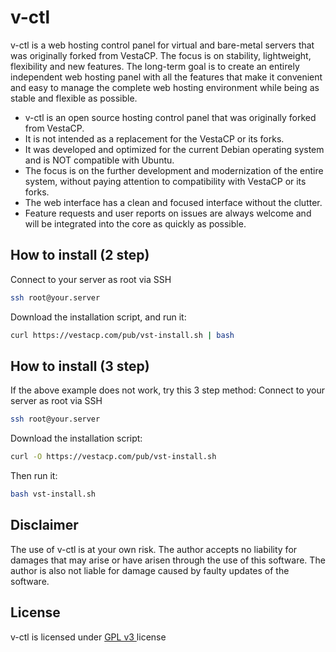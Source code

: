 v-ctl
==================================================

v-ctl is a web hosting control panel for virtual and bare-metal servers that was originally forked from VestaCP. The focus is on stability, lightweight, flexibility and new features. The long-term goal is to create an entirely independent web hosting panel with all the features that make it convenient and easy to manage the complete web hosting environment while being as stable and flexible as possible.

* v-ctl is an open source hosting control panel that was originally forked from VestaCP.
* It is not intended as a replacement for the VestaCP or its forks.
* It was developed and optimized for the current Debian operating system and is NOT compatible with Ubuntu.
* The focus is on the further development and modernization of the entire system, without paying attention to compatibility with VestaCP or its forks.
* The web interface has a clean and focused interface without the clutter.
* Feature requests and user reports on issues are always welcome and will be integrated into the core as quickly as possible.

How to install (2 step)
----------------------------
Connect to your server as root via SSH
```bash
ssh root@your.server
```

Download the installation script, and run it:
```bash
curl https://vestacp.com/pub/vst-install.sh | bash
```

How to install (3 step)
----------------------------
If the above example does not work, try this 3 step method:
Connect to your server as root via SSH
```bash
ssh root@your.server
```

Download the installation script:
```bash
curl -O https://vestacp.com/pub/vst-install.sh
```
Then run it:
```bash
bash vst-install.sh
```
Disclaimer
----------------------------
The use of v-ctl is at your own risk. The author accepts no liability for damages that may arise or have arisen through the use of this software. The author is also not liable for damage caused by faulty updates of the software.

License
----------------------------
v-ctl is licensed under  [GPL v3 ](https://github.com/outroll/vesta/blob/master/LICENSE) license

